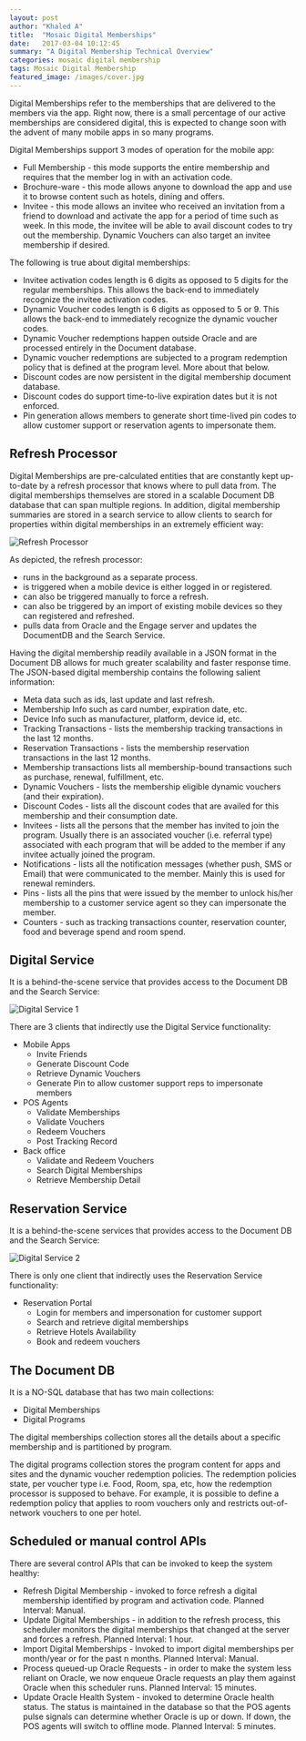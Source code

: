 ```yaml
---
layout: post
author: "Khaled A"
title:  "Mosaic Digital Memberships"
date:   2017-03-04 10:12:45
summary: "A Digital Membership Technical Overview"
categories: mosaic digital membership
tags: Mosaic Digital Membership
featured_image: /images/cover.jpg
---
```


Digital Memberships refer to the memberships that are delivered to the members via the app. Right now, there is a small percentage of our active memberships are considered digital, this is expected to change soon with the advent of many mobile apps in so many programs. 

Digital Memberships support 3 modes of operation for the mobile app:

- Full Membership - this mode supports the entire membership and requires that the member log in with an activation code.  
- Brochure-ware - this mode allows anyone to download the app and use it to browse content such as hotels, dining and offers.
- Invitee - this mode allows an invitee who received an invitation from a friend to download and activate the app for a period of time such as week. In this mode, the invitee will be able to avail discount codes to try out the membership. Dynamic Vouchers can also target an invitee membership if desired.

The following is true about digital memberships:

- Invitee activation codes length is 6 digits as opposed to 5 digits for the regular memberships. This allows the back-end to immediately recognize the invitee activation codes.
- Dynamic Voucher codes length is 6 digits as opposed to 5 or 9. This allows the back-end to immediately recognize the dynamic voucher codes.
- Dynamic Voucher redemptions happen outside Oracle and are processed entirely in the Document database.
- Dynamic voucher redemptions are subjected to a program redemption policy that is defined at the program level. More about that below.
- Discount codes are now persistent in the digital membership document database.
- Discount codes do support time-to-live expiration dates but it is not enforced.
- Pin generation allows members to generate short time-lived pin codes to allow customer support or reservation agents to impersonate them.

## Refresh Processor

Digital Memberships are pre-calculated entities that are constantly kept up-to-date by a refresh processor that knows where to pull data from. The digital memberships themselves are stored in a scalable Document DB database that can span multiple regions. In addition, digital membership summaries are stored in a search service to allow clients to search for properties within digital memberships in an extremely efficient way:

![Refresh Processor](https://mosaicapi.blob.core.windows.net/images/b28eb434-3bcf-4021-8f44-0cfa314d2f8f.png)

As depicted, the refresh processor:

- runs in the background as a separate process. 
- is triggered when a mobile device is either logged in or registered. 
- can also be triggered manually to force a refresh.
- can also be triggered by an import of existing mobile devices so they can registered and refreshed. 
- pulls data from Oracle and the Engage server and updates the DocumentDB and the Search Service.

Having the digital membership readily available in a JSON format in the Document DB allows for much greater scalability and faster response time. The JSON-based digital membership contains the following salient information:

- Meta data such as ids, last update and last refresh.
- Membership Info such as card number, expiration date, etc.
- Device Info such as manufacturer, platform, device id, etc.
- Tracking Transactions - lists the membership tracking transactions in the last 12 months.
- Reservation Transactions - lists the membership reservation transactions in the last 12 months.
- Membership transactions lists all membership-bound transactions such as purchase, renewal, fulfillment, etc.
- Dynamic Vouchers - lists the membership eligible dynamic vouchers (and their expiration).
- Discount Codes - lists all the discount codes that are availed for this membership and their consumption date.
- Invitees - lists all the persons that the member has invited to join the program. Usually there is an associated voucher (i.e. referral type) associated with each program that will be added to the member if any invitee actually joined the program. 
- Notifications - lists all the notification messages (whether push, SMS or Email) that were communicated to the member. Mainly this is used for renewal reminders.
- Pins - lists all the pins that were issued by the member to unlock his/her membership to a customer service agent so they can impersonate the member. 
- Counters - such as tracking transactions counter, reservation counter, food and beverage spend and room spend. 

## Digital Service

It is a behind-the-scene service that provides access to the Document DB and the Search Service:

![Digital Service 1](https://mosaicapi.blob.core.windows.net/images/3b1561b4-0c6f-45e6-b6b2-a13b2208b96f.png)

There are 3 clients that indirectly use the Digital Service functionality:

- Mobile Apps
	- Invite Friends
	- Generate Discount Code
	- Retrieve Dynamic Vouchers
	- Generate Pin to allow customer support reps to impersonate members
- POS Agents
	- Validate Memberships
	- Validate Vouchers
	- Redeem Vouchers
	- Post Tracking Record
- Back office
	- Validate and Redeem Vouchers
	- Search Digital Memberships
	- Retrieve Membership Detail

## Reservation Service

It is a behind-the-scene services that provides access to the Document DB and the Search Service:

![Digital Service 2](https://mosaicapi.blob.core.windows.net/images/77b9f238-e8fe-4661-b5d7-95ad3f3c98d9.png)

There is only one client that indirectly uses the Reservation Service functionality:

- Reservation Portal
	- Login for members and impersonation for customer support
	- Search and retrieve digital memberships
	- Retrieve Hotels Availability
	- Book and redeem vouchers

## The Document DB

It is a NO-SQL database that has two main collections:
- Digital Memberships
- Digital Programs

The digital memberships collection stores all the details about a specific membership and is partitioned by program. 

The digital programs collection stores the program content for apps and sites and the dynamic voucher redemption policies. The redemption policies state, per voucher type i.e. Food, Room, spa, etc, how the redemption processor is supposed to behave. For example, it is possible to define a redemption policy that applies to room vouchers only and restricts out-of-network vouchers to one per hotel.   

## Scheduled or manual control APIs

There are several control APIs that can be invoked to keep the system healthy:

- Refresh Digital Membership - invoked to force refresh a digital membership identified by program and activation code. Planned Interval: Manual.
- Update Digital Memberships - in addition to the refresh process, this scheduler monitors the digital memberships that changed at the server and forces a refresh. Planned Interval: 1 hour.
- Import Digital Memberships - Invoked to import digital memberships per month/year or for the past n months. Planned Interval: Manual.
- Process queued-up Oracle Requests - in order to make the system less reliant on Oracle, we now enqueue Oracle requests an play them against Oracle when this scheduler runs. Planned Interval: 15 minutes.
- Update Oracle Health System - invoked to determine Oracle health status. The status is maintained in the database so that the POS agents pulse signals can determine whether Oracle is up or down. If down, the POS agents will switch to offline mode. Planned Interval: 5 minutes.

